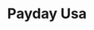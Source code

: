 ---
title: Payday Usa
slug: payday-usa
updated-on: '2024-05-30T13:44:31.749Z'
created-on: '2024-05-30T13:41:46.671Z'
published-on: '2024-05-30T13:54:32.469Z'
f_city-state-2:
- cms/city/arab-al.md
- cms/city/greensboro-al.md
- cms/city/richmond-ky.md
- cms/city/ashland-ky.md
- cms/city/henderson-ky.md
- cms/city/paducah-ky.md
- cms/city/hopkinsville-ky.md
- cms/city/fremont-ne.md
- cms/city/kearney-ne.md
- cms/city/scottsbluff-ne.md
- cms/city/bellevue-ne.md
- cms/city/lincoln-ne.md
- cms/city/cookeville-tn.md
- cms/city/farmville-va.md
- cms/city/pearisburg-va.md
- cms/city/charlottesville-va.md
- cms/city/onalaska-wi.md
- cms/city/marshfield-wi.md
- cms/city/waukesha-wi.md
- cms/city/schofield-wi.md
- cms/city/madison-wi.md
- cms/city/superior-wi.md
- cms/city/colorado-springs-co.md
- cms/city/bowling-green-ky.md
- cms/city/sioux-city-ne.md
- cms/city/north-platte-ne.md
- cms/city/newport-news-va.md
- cms/city/virginia-beach-va.md
- cms/city/stevens-point-wi.md
- cms/city/eau-claire-wi.md
f_locations:
- cms/payday-loan/payday-usa-24100.md
- cms/payday-loan/payday-usa-24101.md
- cms/payday-loan/payday-usa-24102.md
- cms/payday-loan/payday-usa-24103.md
- cms/payday-loan/payday-usa-24104.md
- cms/payday-loan/payday-usa-24105.md
- cms/payday-loan/payday-usa-24106.md
- cms/payday-loan/payday-usa-24107.md
- cms/payday-loan/payday-usa-24108.md
- cms/payday-loan/payday-usa-24109.md
- cms/payday-loan/payday-usa-24110.md
- cms/payday-loan/payday-usa-24111.md
- cms/payday-loan/payday-usa-24112.md
- cms/payday-loan/payday-usa-24113.md
- cms/payday-loan/payday-usa-24114.md
- cms/payday-loan/payday-usa-24115.md
- cms/payday-loan/payday-usa-24116.md
- cms/payday-loan/payday-usa-24117.md
- cms/payday-loan/payday-usa-24118.md
- cms/payday-loan/payday-usa-24119.md
- cms/payday-loan/payday-usa-24120.md
- cms/payday-loan/payday-usa-24121.md
- cms/payday-loan/payday-usa-24122.md
- cms/payday-loan/payday-usa-24123.md
- cms/payday-loan/payday-usa-24124.md
- cms/payday-loan/payday-usa-24125.md
- cms/payday-loan/payday-usa-24126.md
- cms/payday-loan/payday-usa-24127.md
- cms/payday-loan/payday-usa-24128.md
- cms/payday-loan/payday-usa-24129.md
- cms/payday-loan/payday-usa-24130.md
- cms/payday-loan/payday-usa-24131.md
- cms/payday-loan/payday-usa-24132.md
- cms/payday-loan/payday-usa-24133.md
- cms/payday-loan/payday-usa-24134.md
- cms/payday-loan/payday-usa-24135.md
- cms/payday-loan/payday-usa-24136.md
- cms/payday-loan/payday-usa-24137.md
- cms/payday-loan/payday-usa-24138.md
- cms/payday-loan/payday-usa-24139.md
- cms/payday-loan/payday-usa-24140.md
- cms/payday-loan/payday-usa-24141.md
- cms/payday-loan/payday-usa-24142.md
- cms/payday-loan/payday-usa-24143.md
- cms/payday-loan/payday-usa-24144.md
f_states:
- cms/state/alabama.md
- cms/state/kentucky.md
- cms/state/nebraska.md
- cms/state/tennessee.md
- cms/state/virginia.md
- cms/state/wisconsin.md
- cms/state/colorado.md
layout: '[company].html'
tags: company
---